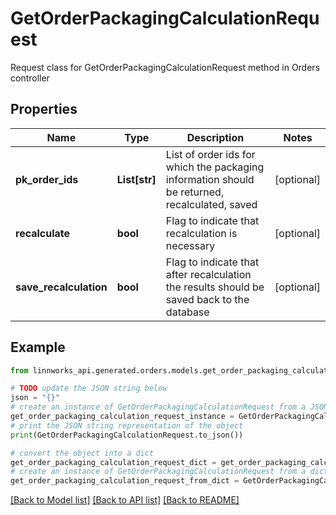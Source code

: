 # GetOrderPackagingCalculationRequest

Request class for GetOrderPackagingCalculationRequest method in Orders controller

## Properties

Name | Type | Description | Notes
------------ | ------------- | ------------- | -------------
**pk_order_ids** | **List[str]** | List of order ids for which the packaging information should be returned, recalculated, saved | [optional] 
**recalculate** | **bool** | Flag to indicate that recalculation is necessary | [optional] 
**save_recalculation** | **bool** | Flag to indicate that after recalculation the results should be saved back to the database | [optional] 

## Example

```python
from linnworks_api.generated.orders.models.get_order_packaging_calculation_request import GetOrderPackagingCalculationRequest

# TODO update the JSON string below
json = "{}"
# create an instance of GetOrderPackagingCalculationRequest from a JSON string
get_order_packaging_calculation_request_instance = GetOrderPackagingCalculationRequest.from_json(json)
# print the JSON string representation of the object
print(GetOrderPackagingCalculationRequest.to_json())

# convert the object into a dict
get_order_packaging_calculation_request_dict = get_order_packaging_calculation_request_instance.to_dict()
# create an instance of GetOrderPackagingCalculationRequest from a dict
get_order_packaging_calculation_request_from_dict = GetOrderPackagingCalculationRequest.from_dict(get_order_packaging_calculation_request_dict)
```
[[Back to Model list]](../README.md#documentation-for-models) [[Back to API list]](../README.md#documentation-for-api-endpoints) [[Back to README]](../README.md)


